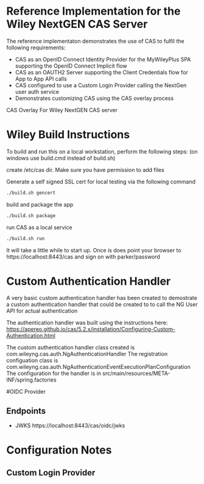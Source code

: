 # Reference Implementation for the Wiley NextGEN CAS Server

The reference implementaton demonstrates the use of CAS to fulfil the following requirements:
* CAS as an OpenID Connect Identity Provider for the MyWileyPlus SPA supporting the OpenID Connect Implicit flow
* CAS as an OAUTH2 Server supporting the Client Credentials flow for App to App API calls
* CAS configured to use a Custom Login Provider calling the NextGen user auth service
* Demonstrates customizing CAS using the CAS overlay process


CAS Overlay For Wiley NextGEN CAS server


#
# Wiley Build Instructions
To build and run this on a local workstation, perform the following steps:
(on windows use build.cmd instead of build.sh)
 
create /etc/cas dir.  Make sure you have permission to add files

Generate a self signed SSL cert for local testing via the following command
```bash
./build.sh gencert
```
build and package the app
```bash
./build.sh package
```
run CAS as a local service
```bash
./build.sh run
```
It will take a little while to start up. Once is does point your browser to https://localhost:8443/cas and sign on with  parker/password
  
# Custom Authentication Handler
A very basic custom authentication handler has been created to demostrate a custom authentication handler that could be created to to call the NG User API for 
actual authentication

The authentication handler was built using the instructions here: https://apereo.github.io/cas/5.2.x/installation/Configuring-Custom-Authentication.html

The custom authentication handler class created is com.wileyng.cas.auth.NgAuthenticationHandler
The registration configuation class is com.wileyng.cas.auth.NgAuthenticationEventExecutionPlanConfiguration
The configuration for the handler is in src/main/resources/META-INF/spring.factories



#OIDC Provider
## Endpoints
* JWKS https://localhost:8443/cas/oidc/jwks


# Configuration Notes
## Custom Login Provider
